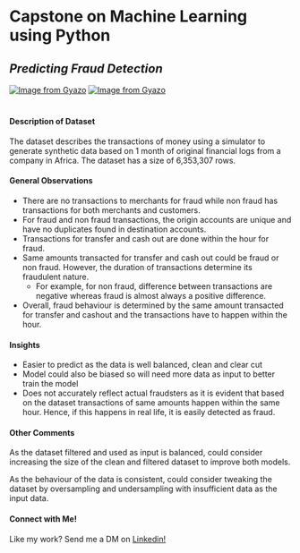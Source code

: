 # Capstone on Machine Learning using Python

## _Predicting Fraud Detection_

[![Image from Gyazo](https://i.gyazo.com/255db1fa2d463278e010c0527dd9bb5d.png)](https://gyazo.com/255db1fa2d463278e010c0527dd9bb5d)
[![Image from Gyazo](https://i.gyazo.com/46cbd180adcca54be21cc4236e70d3cf.png)](https://gyazo.com/46cbd180adcca54be21cc4236e70d3cf)

#

#### Description of Dataset

The dataset describes the transactions of money using a simulator to generate synthetic data based on 1 month of original financial logs from a company in Africa. The dataset has a size of 6,353,307 rows.

#### General Observations
* There are no transactions to merchants for fraud while non fraud has transactions for both merchants and customers.
* For fraud and non fraud transactions, the origin accounts are unique and have no duplicates found in destination accounts.
* Transactions for transfer and cash out are done within the hour for fraud.
* Same amounts transacted for transfer and cash out could be fraud or non fraud. However, the duration of transactions determine its fraudulent nature.
  * For example, for non fraud, difference between transactions are negative whereas fraud is almost always a positive difference.
* Overall, fraud behaviour is determined by the same amount transacted for transfer and cashout and the transactions have to happen within the hour.

#### Insights
* Easier to predict as the data is well balanced, clean and clear cut
* Model could also be biased so will need more data as input to better train the model
* Does not accurately reflect actual fraudsters as it is evident that based on the dataset transactions of same amounts happen within the same hour. Hence, if this happens in real life, it is easily detected as fraud.

#### Other Comments
As the dataset filtered and used as input is balanced, could consider increasing the size of the clean and filtered dataset to improve both models.

As the behaviour of the data is consistent, could consider tweaking the dataset by oversampling and undersampling with insufficient data as the input data. 

#### Connect with Me!
Like my work? Send me a DM on [Linkedin!](https://sg.linkedin.com/in/noor-mustikha-nk)